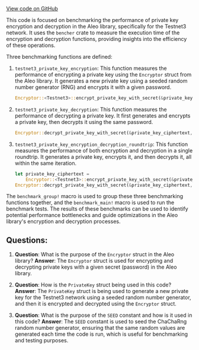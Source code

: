 [View code on GitHub](https://github.com/AleoHQ/aleo/rust/benches/private_key_encryption.rs)

This code is focused on benchmarking the performance of private key encryption and decryption in the Aleo library, specifically for the Testnet3 network. It uses the `bencher` crate to measure the execution time of the encryption and decryption functions, providing insights into the efficiency of these operations.

Three benchmarking functions are defined:

1. `testnet3_private_key_encryption`: This function measures the performance of encrypting a private key using the `Encryptor` struct from the Aleo library. It generates a new private key using a seeded random number generator (RNG) and encrypts it with a given password.

   ```rust
   Encryptor::<Testnet3>::encrypt_private_key_with_secret(&private_key, "password").unwrap();
   ```

2. `testnet3_private_key_decryption`: This function measures the performance of decrypting a private key. It first generates and encrypts a private key, then decrypts it using the same password.

   ```rust
   Encryptor::decrypt_private_key_with_secret(&private_key_ciphertext, "password").unwrap();
   ```

3. `testnet3_private_key_encryption_decryption_roundtrip`: This function measures the performance of both encryption and decryption in a single roundtrip. It generates a private key, encrypts it, and then decrypts it, all within the same iteration.

   ```rust
   let private_key_ciphertext =
       Encryptor::<Testnet3>::encrypt_private_key_with_secret(&private_key, "password").unwrap();
   Encryptor::decrypt_private_key_with_secret(&private_key_ciphertext, "password").unwrap();
   ```

The `benchmark_group!` macro is used to group these three benchmarking functions together, and the `benchmark_main!` macro is used to run the benchmark tests. The results of these benchmarks can be used to identify potential performance bottlenecks and guide optimizations in the Aleo library's encryption and decryption processes.
## Questions: 
 1. **Question**: What is the purpose of the `Encryptor` struct in the Aleo library?
   **Answer**: The `Encryptor` struct is used for encrypting and decrypting private keys with a given secret (password) in the Aleo library.

2. **Question**: How is the `PrivateKey` struct being used in this code?
   **Answer**: The `PrivateKey` struct is being used to generate a new private key for the Testnet3 network using a seeded random number generator, and then it is encrypted and decrypted using the `Encryptor` struct.

3. **Question**: What is the purpose of the `SEED` constant and how is it used in this code?
   **Answer**: The `SEED` constant is used to seed the ChaChaRng random number generator, ensuring that the same random values are generated each time the code is run, which is useful for benchmarking and testing purposes.